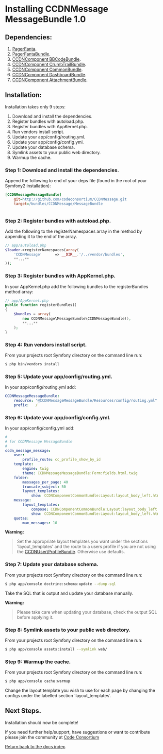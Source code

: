 Installing CCDNMessage MessageBundle 1.0
========================================

## Dependencies:

1. [PagerFanta](https://github.com/whiteoctober/Pagerfanta).
2. [PagerFantaBundle](http://github.com/whiteoctober/WhiteOctoberPagerfantaBundle).
3. [CCDNComponent BBCodeBundle](https://github.com/codeconsortium/BBCodeBundle).
4. [CCDNComponent CrumbTrailBundle](https://github.com/codeconsortium/CrumbTrailBundle).
5. [CCDNComponent CommonBundle](https://github.com/codeconsortium/CommonBundle).
6. [CCDNComponent DashboardBundle](https://github.com/codeconsortium/DashboardBundle).
7. [CCDNComponent AttachmentBundle](https://github.com/codeconsortium/AttachmentBundle).

## Installation:

Installation takes only 9 steps:

1. Download and install the dependencies.
2. Register bundles with autoload.php.
3. Register bundles with AppKernel.php.  
4. Run vendors install script.
5. Update your app/config/routing.yml. 
6. Update your app/config/config.yml. 
7. Update your database schema.
8. Symlink assets to your public web directory.
9. Warmup the cache.

### Step 1: Download and install the dependencies.

Append the following to end of your deps file (found in the root of your Symfony2 installation):

``` ini
[CCDNMessageMessageBundle]
	git=http://github.com/codeconsortium/CCDNMessage.git
	target=/bundles/CCDNMessage/MessageBundle
	
```

### Step 2: Register bundles with autoload.php.

Add the following to the registerNamespaces array in the method by appending it to the end of the array.

``` php
// app/autoload.php
$loader->registerNamespaces(array(
    'CCDNMessage'      => __DIR__.'/../vendor/bundles',
	**...**
));
```
### Step 3: Register bundles with AppKernel.php.  

In your AppKernel.php add the following bundles to the registerBundles method array:  

``` php
// app/AppKernel.php
public function registerBundles()
{
    $bundles = array(
		new CCDNMessage\MessageBundle\CCDNMessageBundle(),
		**...**
	);
}
```

### Step 4: Run vendors install script.

From your projects root Symfony directory on the command line run:

``` bash
$ php bin/vendors install
```

### Step 5: Update your app/config/routing.yml. 

In your app/config/routing.yml add:  

``` yml
CCDNMessageMessageBundle:
    resource: "@CCDNMessageMessageBundle/Resources/config/routing.yml"
    prefix:   /
```

### Step 6: Update your app/config/config.yml. 

In your app/config/config.yml add:   

``` yml
#
# for CCDNMessage MessageBundle      
#
ccdn_message_message:  
    user:
        profile_route: cc_profile_show_by_id
    template:
        engine: twig
        theme: CCDNMessageMessageBundle:Form:fields.html.twig
    folder:
        messages_per_page: 40
		truncate_subject: 50
        layout_templates:
            show: CCDNComponentCommonBundle:Layout:layout_body_left.html.twig
    message:
        layout_templates:
            compose: CCDNComponentCommonBundle:Layout:layout_body_left.html.twig
            show: CCDNComponentCommonBundle:Layout:layout_body_left.html.twig
    quotas:
        max_messages: 10
```

**Warning:**

>Set the appropriate layout templates you want under the sections 'layout_templates' and the 
route to a users profile if you are not using the [CCDNUser\ProfileBundle](http://github.com/codeconsortium/CCDNUserProfileBundle). Otherwise use defaults.

### Step 7: Update your database schema.

From your projects root Symfony directory on the command line run:

``` bash
$ php app/console doctrine:schema:update --dump-sql
```

Take the SQL that is output and update your database manually.

**Warning:**

> Please take care when updating your database, check the output SQL before applying it.

### Step 8: Symlink assets to your public web directory.

From your projects root Symfony directory on the command line run:

``` bash
$ php app/console assets:install --symlink web/
```

### Step 9: Warmup the cache.

From your projects root Symfony directory on the command line run:

``` bash
$ php app/console cache:warmup
```

Change the layout template you wish to use for each page by changing the configs under the labelled section 'layout_templates'.

## Next Steps.

Installation should now be complete!

If you need further help/support, have suggestions or want to contribute please join the community at [Code Consortium](http://www.codeconsortium.com)

[Return back to the docs index](http://github.com/codeconsortium/CCDNMessageMessageBundle/blob/master/Resources/doc/index.md).
